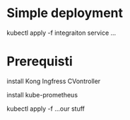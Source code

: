 
# Simple deployment

kubectl apply -f integraiton service ...

# Prerequisti

install Kong Ingfress CVontroller

install kube-prometheus

kubectl apply -f ...our stuff





